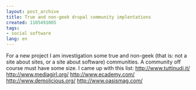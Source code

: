 ```yaml
---
layout: post_archive
title: True and non-geek drupal community implentations
created: 1105491005
tags:
- social software
lang: en
---
```

For a new project I am investigation some true and non-geek (that is: not a site about sites, or a site about software) communities. A community off course must have some size. I came up with this list:
<a href="http://www.tuttinudi.it/">http://www.tuttinudi.it/</a>
<a href="http://www.mediagirl.org/">http://www.mediagirl.org/</a>
<a href="http://www.ecademy.com/">http://www.ecademy.com/</a>
<a href="http://www.demolicious.org/">http://www.demolicious.org/</a>
<a href="http://www.oasismag.com/">http://www.oasismag.com/</a>
